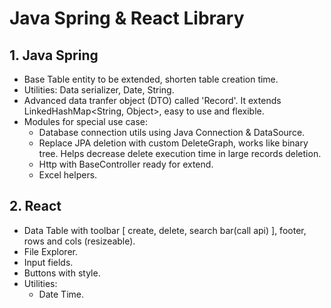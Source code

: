 # Java Spring & React Library

## 1. Java Spring
- Base Table entity to be extended, shorten table creation time.
- Utilities: Data serializer, Date, String.
- Advanced data tranfer object (DTO) called 'Record'. It extends LinkedHashMap<String, Object>, easy to use and flexible.
- Modules for special use case:
  - Database connection utils using Java Connection & DataSource.
  - Replace JPA deletion with custom DeleteGraph, works like binary tree. Helps decrease delete execution time in large records deletion.
  - Http with BaseController ready for extend.
  - Excel helpers.
 
## 2. React
- Data Table with toolbar [ create, delete, search bar(call api) ], footer, rows and cols (resizeable).
- File Explorer.
- Input fields.
- Buttons with style.
- Utilities:
  - Date Time.
